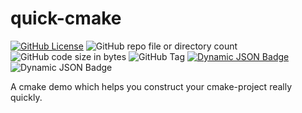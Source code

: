 # quick-cmake
[![GitHub License](https://img.shields.io/github/license/captainwc/quick-cmake)](https://shields.io/badges/)
![GitHub repo file or directory count](https://img.shields.io/github/directory-file-count/captainwc/quick-cmake)
![GitHub code size in bytes](https://img.shields.io/github/languages/code-size/captainwc/quick-cmake)
![GitHub Tag](https://img.shields.io/github/v/tag/captainwc/quick-cmake)
[![Dynamic JSON Badge](https://img.shields.io/badge/dynamic/json?url=https%3A%2F%2Fcn.apihz.cn%2Fapi%2Ftianqi%2Ftqyb.php%3Fid%3D88888888%26key%3D88888888%26sheng%3D%25E4%25B8%258A%25E6%25B5%25B7%26place%3D%25E6%25B5%25A6%25E4%25B8%259C&query=%24.weather1&label=weather)](https%3A%2F%2Fcn.apihz.cn%2Fapi%2Ftianqi%2Ftqyb.php%3Fid%3D88888888%26key%3D88888888%26sheng%3D%25E4%25B8%258A%25E6%25B5%25B7%26place%3D%25E6%25B5%25A6%25E4%25B8%259C)
![Dynamic JSON Badge](https://img.shields.io/badge/dynamic/json?url=https%3A%2F%2Fcn.apihz.cn%2Fapi%2Ftianqi%2Ftqyb.php%3Fid%3D88888888%26key%3D88888888%26sheng%3D%25E4%25B8%258A%25E6%25B5%25B7%26place%3D%25E6%25B5%25A6%25E4%25B8%259C&query=%24.temperature&suffix=%E2%84%83&label=temperature&link=https%3A%2F%2Fcn.apihz.cn%2Fapi%2Ftianqi%2Ftqyb.php%3Fid%3D88888888%26key%3D88888888%26sheng%3D%25E4%25B8%258A%25E6%25B5%25B7%26place%3D%25E6%25B5%25A6%25E4%25B8%259C)

A cmake demo which helps you construct your cmake-project really quickly.
